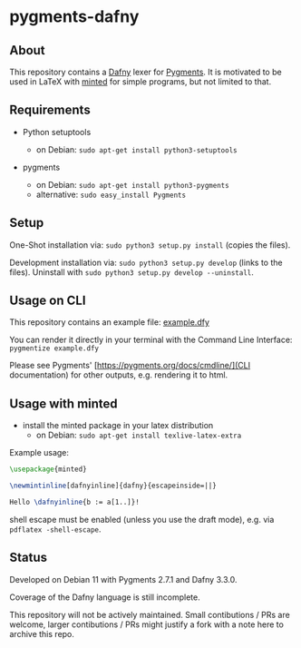 # pygments-dafny

## About

This repository contains a [Dafny](https://github.com/dafny-lang/dafny) lexer for [Pygments](https://github.com/pygments/pygments).
It is motivated to be used in LaTeX with [minted](https://github.com/gpoore/minted) for simple programs, but not limited to that.

## Requirements

- Python setuptools
  - on Debian: `sudo apt-get install python3-setuptools`

- pygments
  - on Debian: `sudo apt-get install python3-pygments`
  - alternative: `sudo easy_install Pygments`


## Setup

One-Shot installation via: `sudo python3 setup.py install` (copies the files).

Development installation via: `sudo python3 setup.py develop` (links to the files). Uninstall with `sudo python3 setup.py develop --uninstall`.

## Usage on CLI

This repository contains an example file: [example.dfy](example.dfy)

You can render it directly in your terminal with the Command Line Interface: `pygmentize example.dfy`

Please see Pygments' [https://pygments.org/docs/cmdline/](CLI documentation) for other outputs, e.g. rendering it to html.

## Usage with minted

- install the minted package in your latex distribution
  - on Debian: `sudo apt-get install texlive-latex-extra`

Example usage:

```LaTeX
\usepackage{minted}

\newmintinline[dafnyinline]{dafny}{escapeinside=||}

Hello \dafnyinline{b := a[1..]}!
```

shell escape must be enabled (unless you use the draft mode), e.g. via `pdflatex -shell-escape`.

## Status

Developed on Debian 11 with Pygments 2.7.1 and Dafny 3.3.0.

Coverage of the Dafny language is still incomplete.

This repository will not be actively maintained. Small contibutions / PRs are welcome, larger contibutions / PRs might justify a fork with a note here to archive this repo.
